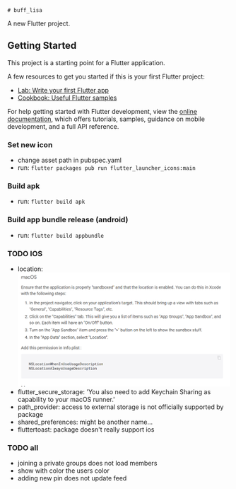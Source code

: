     # buff_lisa

A new Flutter project.

## Getting Started

This project is a starting point for a Flutter application.

A few resources to get you started if this is your first Flutter project:

- [Lab: Write your first Flutter app](https://docs.flutter.dev/get-started/codelab)
- [Cookbook: Useful Flutter samples](https://docs.flutter.dev/cookbook)

For help getting started with Flutter development, view the
[online documentation](https://docs.flutter.dev/), which offers tutorials,
samples, guidance on mobile development, and a full API reference.

### Set new icon
- change asset path in pubspec.yaml
- run: ```flutter packages pub run flutter_launcher_icons:main```
### Build apk
- run: ```flutter build apk```

### Build app bundle release (android)

- run: ```flutter build appbundle```

### TODO IOS 
- location: ![img.png](img.png)
- flutter_secure_storage: 'You also need to add Keychain Sharing as capability to your macOS runner.'
- path_provider: access to external storage is not officially supported by package
- shared_preferences: might be another name...
- fluttertoast: package doesn't really support ios

### TODO all
- joining a private groups does not load members
- show with color the users color
- adding new pin does not update feed

